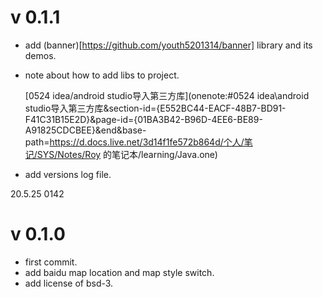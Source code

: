 # v 0.1.1
* add (banner)[https://github.com/youth5201314/banner] library and its demos.

* note about how to add libs to project. <br/>

  [0524 idea/android studio导入第三方库](onenote:#0524 idea\android studio导入第三方库&section-id={E552BC44-EACF-48B7-BD91-F41C31B15E2D}&page-id={01BA3B42-B96D-4EE6-BE89-A91825CDCBEE}&end&base-path=https://d.docs.live.net/3d14f1fe572b864d/个人/笔记/SYS/Notes/Roy 的笔记本/learning/Java.one)  

* add versions log file.

20.5.25 0142


# v 0.1.0
* first commit.
* add baidu map location and map style switch.
* add license of bsd-3.